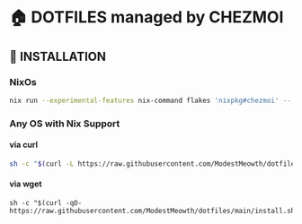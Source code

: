 # :house: DOTFILES managed by CHEZMOI
## :wrench: INSTALLATION

### NixOs
``` sh
nix run --experimental-features nix-command flakes 'nixpkg#chezmoi' -- init --apply ModestMeowth
```

### Any OS with Nix Support

#### via curl
``` sh
sh -c "$(curl -L https://raw.githubusercontent.com/ModestMeowth/dotfiles/main/install.sh)"
```
#### via wget
```
sh -c "$(curl -qO- https://raw.githubusercontent.com/ModestMeowth/dotfiles/main/install.sh)"
```
